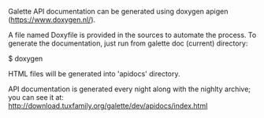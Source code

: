 Galette API documentation can be generated using doxygen apigen (https://www.doxygen.nl/).

A file named Doxyfile is provided in the sources to automate the process.
To generate the documentation, just run from galette doc (current) directory:

$ doxygen

HTML files will be generated into 'apidocs' directory.

API documentation is generated every night along with the nighlty archive;
you can see it at:
http://download.tuxfamily.org/galette/dev/apidocs/index.html
